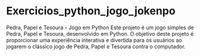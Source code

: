 # Exercicios_python_jogo_jokenpo
Pedra, Papel e Tesoura - Jogo em Python Este projeto é um jogo simples de Pedra, Papel e Tesoura, desenvolvido em Python. O objetivo deste projeto é proporcionar uma experiência interativa e divertida para os usuários ao jogarem o clássico jogo de Pedra, Papel e Tesoura contra o computador.
